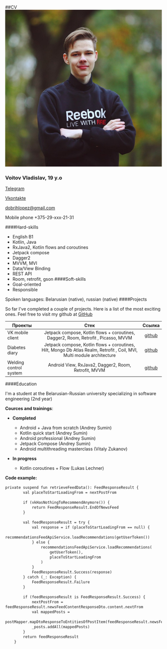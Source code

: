 ##CV
![photo](/img/my_photo.jpg "Моё фото")

### Voitov Vladislav, 19 y.o

[Telegram](адрес "https://t.me/dobrihlopez")


[Vkontakte](адрес "https://vk.com/dobrihlopez")

dobrihlopez@gmail.com


Mobile phone +375-29-xxx-21-31 

####Hard-skills
* English B1
* Kotlin, Java
* RxJava2, Kotlin flows and coroutines
* Jetpack compose
* Dagger2
* MVVM, MVI
* Data/View Binding
* REST API
* Room, retrofit, gson
####Soft-skills
* Goal-oriented
* Responsible

Spoken languages: Belarusian (native), russian (native)
####Projects

So far I've completed a couple of projects. Here is a list of the most exciting ones. Feel free to visit my github at [GitHub]("https://github.com/VladislavDobrihlopez") 

  Проекты   | Стек    | Ссылка  |
------------|:-------:|:-------:|
VK mobile client|Jetpack compose, Kotlin flows + coroutines,  Dagger2, Room, Retrofit , Picasso,  MVVM   |[github]("https://github.com/VladislavDobrihlopez/VkNewsClient/tree/develop") 
Diabetes diary |Jetpack compose, Kotlin flows + coroutines,  Hilt, Mongo Db Atlas Realm, Retrofit , Coil, MVI, Multi module architecture|[github]("https://github.com/VladislavDobrihlopez/YourDiabetesDiary/tree/develop") 
Welding control system| Android View, RxJava2, Dagger2, Room, Retrofit, MVVM| [github]("https://github.com/VladislavDobrihlopez/WeldingStartup") 

####Education

I'm a student at the Belarusian-Russian university specializing in software engineering (2nd year)

__Cources and trainings__:
* __Completed__
    - Android + Java from scratch (Andrey Sumin)
    - Kotlin quick start (Andrey Sumin)
    - Android professional (Andrey Sumin)
    - Jetpack Compose (Andrey Sumin)
    - Android multithreading masterclass (Vitaly Zukanov)

* __In progress__
    - Kotlin coroutines + Flow (Lukas Lechner)


__Code example:__
```
private suspend fun retrieveFeedData(): FeedResponseResult {
        val placeToStartLoadingFrom = nextPostFrom

        if (vkHasNothingToRecommendAnymore()) {
            return FeedResponseResult.EndOfNewsFeed
        }

        val feedResponseResult = try {
            val response = if (placeToStartLoadingFrom == null) {
                recommendationsFeedApiService.loadRecommendations(getUserToken())
            } else {
                recommendationsFeedApiService.loadRecommendations(
                    getUserToken(),
                    placeToStartLoadingFrom
                )
            }
            FeedResponseResult.Success(response)
        } catch (_: Exception) {
            FeedResponseResult.Failure
        }

        if (feedResponseResult is FeedResponseResult.Success) {
            nextPostFrom = feedResponseResult.newsFeedContentResponseDto.content.nextFrom
            val mappedPosts =
                postMapper.mapDtoResponseToEntitiesOfPostItem(feedResponseResult.newsFeedContentResponseDto)
            _posts.addAll(mappedPosts)
        }
        return feedResponseResult
    }
```